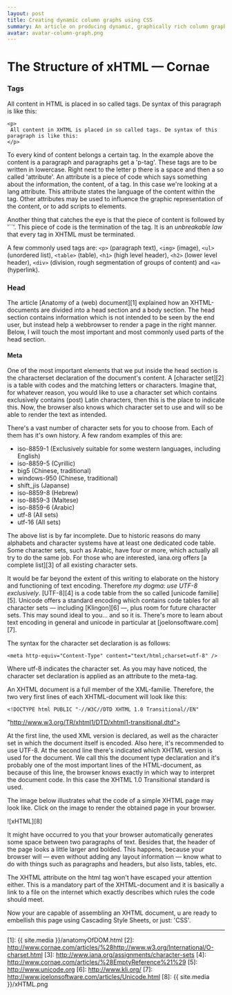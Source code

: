 ```yaml
---
layout: post
title: Creating dynamic column graphs using CSS
summary: An article on producing dynamic, graphically rich column graphs, using structural xHTML and CSS.
avatar: avatar-column-graph.png
---
```


# The Structure of xHTML — Cornae

### Tags

All content in HTML is placed in so called tags. De syntax of this paragraph is like this:

	<p>
	 All content in XHTML is placed in so called tags. De syntax of this paragraph is like this:
	</p>

To every kind of content belongs a certain tag. In the example above the content is a paragraph and paragraphs get a 'p-tag'. These tags are to be written in lowercase. Right next to the letter p there is a space and then a so called 'attribute'. An attribute is a piece of code which says something about the information, the content, of a tag. In this case we're looking at a lang attribute. This attribute states the language of the content within the tag. Other attributes may be used to influence the graphic representation of the content, or to add scripts to elements.

Another thing that catches the eye is that the piece of content is followed by '``'. This piece of code is the termination of the tag. It is an *unbreakable law* that every tag in XHTML must be terminated.

A few commonly used tags are: `<p>` (paragraph text), `<img>` (image), `<ul>` (unordered list), `<table>` (table), `<h1>` (high level header), `<h2>` (lower level header), `<div>` (division, rough segmentation of groups of content) and `<a>` (hyperlink).

### Head

The article [Anatomy of a (web) document][1] explained how an XHTML-documents are divided into a head section and a body section. The head section contains information which is not intended to be seen by the end user, but instead help a webbrowser to render a page in the right manner. Below, I will touch the most important and most commonly used parts of the head section.

#### Meta

One of the most important elements that we put inside the head section is the characterset declaration of the document's content. A [character set][2] is a table with codes and the matching letters or characters. Imagine that, for whatever reason, you would like to use a character set which contains exclusively contains (post) Latin characters, then this is the place to indicate this. Now, the browser also knows which character set to use and will so be able to render the text as intended.

There's a vast number of character sets for you to choose from. Each of them has it's own history. A few random examples of this are:

*   iso-8859-1 (Exclusively suitable for some western languages, including English)
*   iso-8859-5 (Cyrillic)
*   big5 (Chinese, traditional)
*   windows-950 (Chinese, traditional)
*   shift_jis (Japanse)
*   iso-8859-8 (Hebrew)
*   iso-8859-3 (Maltese)
*   iso-8859-6 (Arabic)
*   utf-8 (All sets)
*   utf-16 (All sets)
 

The above list is by far incomplete. Due to historic reasons do many alphabets and character systems have at least one dedicated code table. Some character sets, such as Arabic, have four or more, which actually all try to do the same job. For those who are interested, iana.org offers [a complete list][3] of all existing character sets.

It would be far beyond the extent of this writing to elaborate on the history and functioning of text encoding. Therefore *my dogma: use UTF-8 exclusively*. [UTF-8][4] is a code table from the so called [unicode familie][5]. Unicode offers a standard encoding which contains code tables for all character sets — including [Klingon][6] —, plus room for future character sets. This may sound ideal to you… and so it is. There's more to learn about text encoding in general and unicode in particular at [joelonsoftware.com][7].

The syntax for the character set declaration is as follows:

	<meta http-equiv="Content-Type" content="text/html;charset=utf-8" />

Where utf-8 indicates the character set. As you may have noticed, the character set declaration is applied as an attribute to the meta-tag.

An XHTML document is a full member of the XML-familie. Therefore, the two very first lines of each XHTML-document will look like this:

	<!DOCTYPE html PUBLIC "-//W3C//DTD XHTML 1.0 Transitional//EN"
"http://www.w3.org/TR/xhtml1/DTD/xhtml1-transitional.dtd"> 

At the first line, the used XML version is declared, as well as the character set in which the document itself is encoded. Also here, it's recommended to use UTF-8. At the second line there's indicated which XHTML version is used for the document. We call this the document type declaration and it's probably one of the most important lines of the HTML-document, as because of this line, the browser knows exactly in which way to interpret the document code. In this case the XHTML 1.0 Transitional standard is used.

The image below illustrates what the code of a simple XHTML page may look like. Click on the image to render the obtained page in your browser.

![xHTML][8]

It might have occurred to you that your browser automatically generates some space between two paragraphs of text. Besides that, the header of the page looks a little larger and bolded. This happens, because your browser will — even without adding any layout information — know what to do with things such as paragraphs and headers, but also lists, tables, etc.

The XHTML attribute on the html tag won't have escaped your attention either. This is a mandatory part of the XHTML-document and it is basically a link to a file on the internet which exactly describes which rules the code should meet.

Now your are capable of assembling an XHTML document, u are ready to embellish this page using Cascading Style Sheets, or just: 'CSS'.

* * *

 [1]: {{ site.media }}/anatomyOfDOM.html
 [2]: http://www.cornae.com/articles/%28http://www.w3.org/International/O-charset.html
 [3]: http://www.iana.org/assignments/character-sets
 [4]: http://www.cornae.com/articles/%28EmptyReference%21%29
 [5]: http://www.unicode.org
 [6]: http://www.kli.org/
 [7]: http://www.joelonsoftware.com/articles/Unicode.html
 [8]: {{ site.media }}/xHTML.png